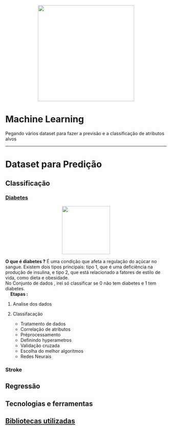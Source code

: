 <div align=center>
    <img src="https://images.pexels.com/photos/4578660/pexels-photo-4578660.jpeg?auto=compress&cs=tinysrgb&w=1260&h=750&dpr=1" height=300/>
</div>


# Machine Learning 
Pegando vários dataset para fazer a previsão e a classificação de atributos alvos 

-----
# Dataset para Predição

## Classificação

### [Diabetes](src/DiabetesPrediction.ipynb) 
<div align='center'>
    <img src="https://images.pexels.com/photos/5469033/pexels-photo-5469033.jpeg?auto=compress&cs=tinysrgb&w=1260&h=750&dpr=1" height=150/>
</div>

__O que é diabetes ?__ É uma condição que afeta a regulação do açúcar no sangue. Existem dois tipos principais: tipo 1, que é uma deficiência na produção de insulina, e tipo 2, que está relacionado a fatores de estilo de vida, como dieta e obesidade. \
No Conjunto de dados , irei só classificar se 0 não tem diabetes e 1 tem diabetes.\
&nbsp;
&nbsp;
__Etapas :__
1. Analise dos dados

2. Classifacação
    * Tratamento de dados
    * Correlação de atributos
    * Préprocessamento 
    * Definindo hyperametros 
    * Validação cruzada
    * Escolha do melhor algoritmos
    * Redes Neurais


### Stroke

## Regressão

## Tecnologias e ferramentas

## [Bibliotecas utilizadas](libs/requeriments.txt)

[](src/datasets/QualityPredictionInAMiningProcess/MiningProcess_Flotation_Plant_Database.csv)